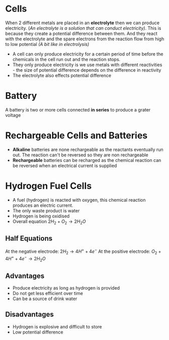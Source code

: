 # Cells
When 2 different metals are placed in an **electrolyte** then we can produce electricity. (*An electrolyte is a solution that can conduct electricity)*. This is because they create a potential difference between them. And they react with the electrolyte and the spare electrons from the reaction flow from high to low potential *(A bit like in electrolysis)*
- A cell can only produce electricity for a certain period of time before the chemicals in the cell run out and the reaction stops.
- They only produce electricity is we use metals with different reactivities - the size of potential difference depends on the difference in reactivity
- The electrolyte also effects potential difference
# Battery
A battery is two or more cells connected **in series** to produce a grater voltage

# Rechargeable Cells and Batteries
- **Alkaline** batteries are none rechargeable as the reactants eventually run out. The reaction can't be reversed so they are non rechargeable
- **Rechargeable** batteries can be recharged as the chemical reaction can be reversed when an electrical current is supplied

# Hydrogen Fuel Cells
- A fuel (hydrogen) is reacted with oxygen, this chemical reaction produces an electric current.
- The only waste product is water
- Hydrogen is being oxidised
- Overall equation $2H_2+O_2\rightarrow2H_2O$
## Half Equations
At the negative electrode: $2H_2 \rightarrow 4H^+ + 4e^-$
At the positive electrode: $O_2 + 4H^++4e^- \rightarrow 2H_2O$
## Advantages
- Produce electricity as long as hydrogen is provided
- Do not get less efficient over time
- Can be a source of drink water
## Disadvantages
- Hydrogen is explosive and difficult to store
- Low potential difference